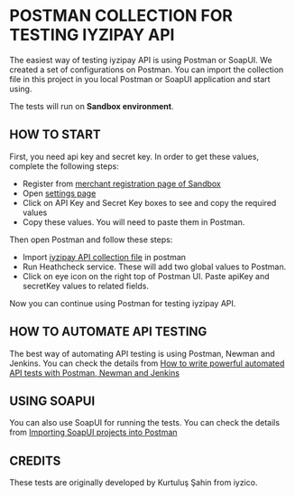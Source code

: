 # POSTMAN COLLECTION FOR TESTING IYZIPAY API

The easiest way of testing iyzipay API is using Postman or SoapUI. We created a set of configurations on Postman. You can import the collection file in this project in you local Postman or SoapUI application and start using.

The tests will run on **Sandbox environment**.

## HOW TO START

First, you need api key and secret key. In order to get these values, complete the following steps:
* Register from [merchant registration page of Sandbox](https://sandbox-merchant.iyzipay.com/register)
* Open [settings page](https://sandbox-merchant.iyzipay.com/register)
* Click on API Key and Secret Key boxes to see and copy the required values
* Copy these values. You will need to paste them in Postman.

Then open Postman and follow these steps:
* Import [iyzipay API collection file](https://raw.githubusercontent.com/iyzico/iyzipay-api-testing/master/iyzipay.postman_collection) in postman
* Run Heathcheck service. These will add two global values to Postman.
* Click on eye icon on the right top of Postman UI. Paste apiKey and secretKey values to related fields.

Now you can continue using Postman for testing iyzipay API.

## HOW TO AUTOMATE API TESTING

The best way of automating API testing is using Postman, Newman and Jenkins. You can check the details from [How to write powerful automated API tests with Postman, Newman and Jenkins](http://blog.getpostman.com/2015/09/03/how-to-write-powerful-automated-api-tests-with-postman-newman-and-jenkins/)

## USING SOAPUI 

You can also use SoapUI for running the tests. You can check the details from [Importing SoapUI projects into Postman](http://blog.getpostman.com/2016/04/27/importing-soapui-projects-into-postman/)

## CREDITS

These tests are originally developed by Kurtuluş Şahin from iyzico.
